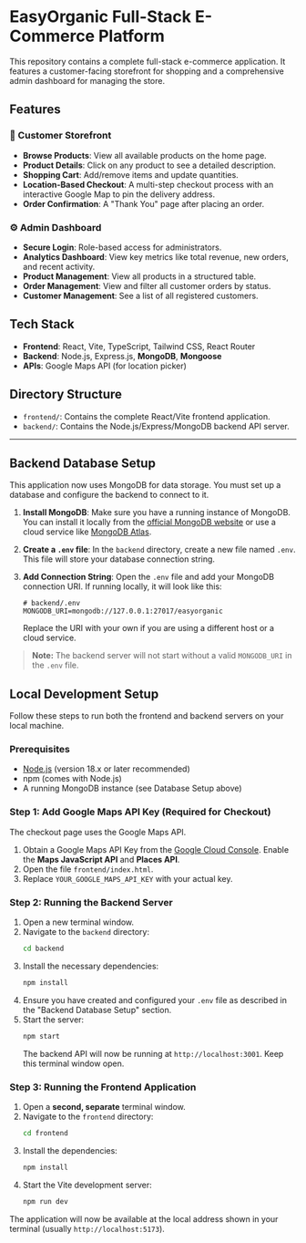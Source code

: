 
# EasyOrganic Full-Stack E-Commerce Platform

This repository contains a complete full-stack e-commerce application. It features a customer-facing storefront for shopping and a comprehensive admin dashboard for managing the store.

## Features

### 🛒 Customer Storefront
- **Browse Products**: View all available products on the home page.
- **Product Details**: Click on any product to see a detailed description.
- **Shopping Cart**: Add/remove items and update quantities.
- **Location-Based Checkout**: A multi-step checkout process with an interactive Google Map to pin the delivery address.
- **Order Confirmation**: A "Thank You" page after placing an order.

### ⚙️ Admin Dashboard
- **Secure Login**: Role-based access for administrators.
- **Analytics Dashboard**: View key metrics like total revenue, new orders, and recent activity.
- **Product Management**: View all products in a structured table.
- **Order Management**: View and filter all customer orders by status.
- **Customer Management**: See a list of all registered customers.

## Tech Stack

- **Frontend**: React, Vite, TypeScript, Tailwind CSS, React Router
- **Backend**: Node.js, Express.js, **MongoDB**, **Mongoose**
- **APIs**: Google Maps API (for location picker)

## Directory Structure

-   `frontend/`: Contains the complete React/Vite frontend application.
-   `backend/`: Contains the Node.js/Express/MongoDB backend API server.

---

## Backend Database Setup

This application now uses MongoDB for data storage. You must set up a database and configure the backend to connect to it.

1.  **Install MongoDB**: Make sure you have a running instance of MongoDB. You can install it locally from the [official MongoDB website](https://www.mongodb.com/try/download/community) or use a cloud service like [MongoDB Atlas](https://www.mongodb.com/cloud/atlas).

2.  **Create a `.env` file**: In the `backend` directory, create a new file named `.env`. This file will store your database connection string.

3.  **Add Connection String**: Open the `.env` file and add your MongoDB connection URI. If running locally, it will look like this:

    ```env
    # backend/.env
    MONGODB_URI=mongodb://127.0.0.1:27017/easyorganic
    ```
    Replace the URI with your own if you are using a different host or a cloud service.

> **Note:** The backend server will not start without a valid `MONGODB_URI` in the `.env` file.

## Local Development Setup

Follow these steps to run both the frontend and backend servers on your local machine.

### Prerequisites

-   [Node.js](https://nodejs.org/) (version 18.x or later recommended)
-   npm (comes with Node.js)
-   A running MongoDB instance (see Database Setup above)

### Step 1: Add Google Maps API Key (Required for Checkout)

The checkout page uses the Google Maps API.

1.  Obtain a Google Maps API Key from the [Google Cloud Console](https://console.cloud.google.com/google/maps-apis/overview). Enable the **Maps JavaScript API** and **Places API**.
2.  Open the file `frontend/index.html`.
3.  Replace `YOUR_GOOGLE_MAPS_API_KEY` with your actual key.

### Step 2: Running the Backend Server

1.  Open a new terminal window.
2.  Navigate to the `backend` directory:
    ```sh
    cd backend
    ```
3.  Install the necessary dependencies:
    ```sh
    npm install
    ```
4.  Ensure you have created and configured your `.env` file as described in the "Backend Database Setup" section.
5.  Start the server:
    ```sh
    npm start
    ```
    The backend API will now be running at `http://localhost:3001`. Keep this terminal window open.

### Step 3: Running the Frontend Application

1.  Open a **second, separate** terminal window.
2.  Navigate to the `frontend` directory:
    ```sh
    cd frontend
    ```
3.  Install the dependencies:
    ```sh
    npm install
    ```
4.  Start the Vite development server:
    ```sh
    npm run dev
    ```
The application will now be available at the local address shown in your terminal (usually `http://localhost:5173`).
